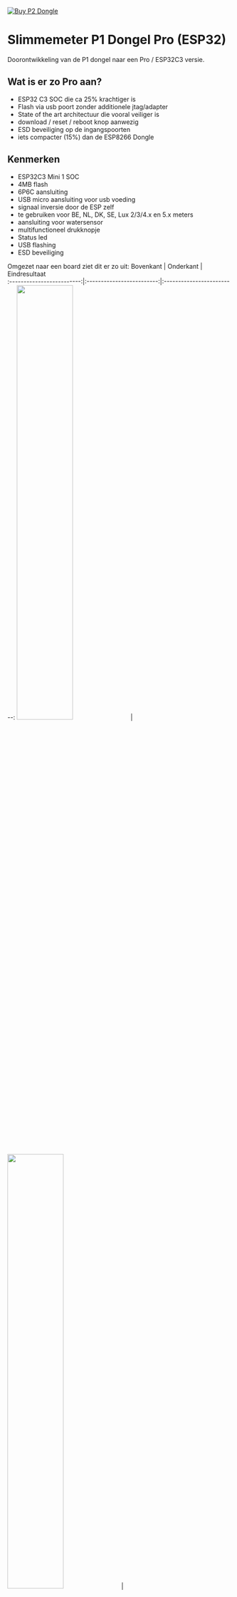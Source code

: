 <a href="https://smart-stuff.nl/shop/" target="_blank">![Buy P2 Dongle](.images/button_buy-p-dongle.png)</a>

# Slimmemeter P1 Dongel Pro (ESP32)
Doorontwikkeling van de P1 dongel naar een Pro / ESP32C3 versie.

## Wat is er zo Pro aan?
- ESP32 C3 SOC die ca 25% krachtiger is
- Flash via usb poort zonder additionele jtag/adapter
- State of the art architectuur die vooral veiliger is
- download / reset / reboot knop aanwezig
- ESD beveiliging op de ingangspoorten
- iets compacter (15%) dan de ESP8266 Dongle

## Kenmerken
- ESP32C3 Mini 1 SOC
- 4MB flash
- 6P6C aansluiting
- USB micro aansluiting voor usb voeding
- signaal inversie door de ESP zelf
- te gebruiken voor BE, NL, DK, SE, Lux 2/3/4.x en 5.x meters
- aansluiting voor watersensor
- multifunctioneel drukknopje
- Status led
- USB flashing
- ESD beveiliging


Omgezet naar een board ziet dit er zo uit:
Bovenkant             |  Onderkant |  Eindresultaat <br>
:-------------------------:|:-------------------------:|:-------------------------:
<img src=".images/print-boven.png" width="50%">  |  <img src=".images/print-onder.png" width="50%"> | <img src=".images/eindresultaat.png" width="50%">

Afmeting van de print is: 20 x 28mm

## SOFTWARE
De DSMR-API software is een doorontwikkeling van de ESP32 WROOM 32E software.
Instructie is te vinden in de [setup/dsmr-api](https://github.com/mhendriks/DSMR-API-V2/tree/master/manual/dsmr-api/README.md) folder.

De ESPHome firmware werkt ook fantastisch op deze Dongle Pro.

## Documentatie 
De handleiding is te vinden in [Documentatie P1 Dongle Pro](https://docs.smart-stuff.nl/) 


## Hardware maken of aanschaffen
Je kan je eigen hardware maken of deze aanschaffen. Wil je deze aanschaffen neem dan een kijkje op <a href="https://smart-stuff.nl/shop/" target="_blank">smart-stuff.nl</a>